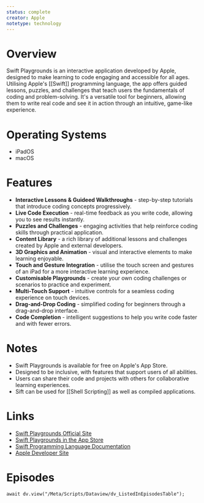 ```yaml
---
status: complete
creator: Apple
notetype: technology
---
```

# Overview  
Swift Playgrounds is an interactive application developed by Apple, designed to make learning to code engaging and accessible for all ages. Utilising Apple's [[Swift]] programming language, the app offers guided lessons, puzzles, and challenges that teach users the fundamentals of coding and problem-solving. It's a versatile tool for beginners, allowing them to write real code and see it in action through an intuitive, game-like experience.

# Operating Systems  
- iPadOS  
- macOS  

# Features  
- **Interactive Lessons & Guideed Walkthroughs** - step-by-step tutorials that introduce coding concepts progressively.
- **Live Code Execution** - real-time feedback as you write code, allowing you to see results instantly.
- **Puzzles and Challenges** - engaging activities that help reinforce coding skills through practical application.
- **Content Library** - a rich library of additional lessons and challenges created by Apple and external developers.
- **3D Graphics and Animation** - visual and interactive elements to make learning enjoyable.
- **Touch and Gesture Integration** - utilise the touch screen and gestures of an iPad for a more interactive learning experience.
- **Customisable Playgrounds** - create your own coding challenges or scenarios to practice and experiment.
- **Multi-Touch Support** - intuitive controls for a seamless coding experience on touch devices.
- **Drag-and-Drop Coding** - simplified coding for beginners through a drag-and-drop interface.
- **Code Completion** - intelligent suggestions to help you write code faster and with fewer errors.

# Notes  
- Swift Playgrounds is available for free on Apple's App Store.
- Designed to be inclusive, with features that support users of all abilities.
- Users can share their code and projects with others for collaborative learning experiences.
- Sift can be used for [[Shell Scripting]] as well as compiled applications.

# Links  
- [Swift Playgrounds Official Site](https://www.apple.com/swift/playgrounds/)  
- [Swift Playgrounds in the App Store](https://www.apple.com/uk/swift/playgrounds/)  
- [Swift Programming Language Documentation](https://swift.org/documentation/)  
- [Apple Developer Site](https://developer.apple.com/swift/)  

# Episodes
```dataviewjs
await dv.view("/Meta/Scripts/Dataview/dv_ListedInEpisodesTable");
```
